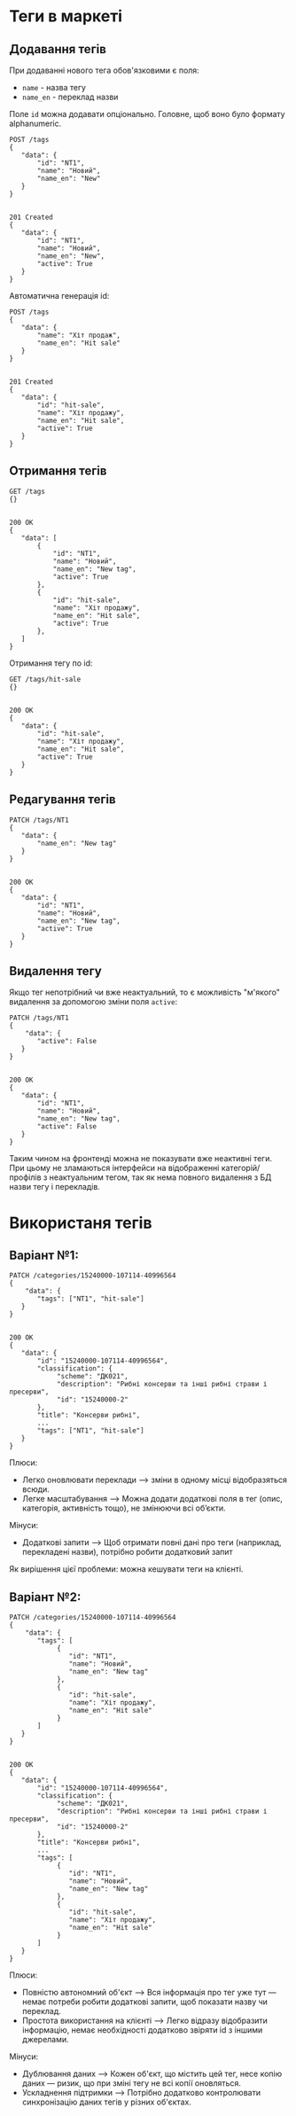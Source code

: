 Теги в маркеті
===============

Додавання тегів
-----------------

При додаванні нового тега обов'язковими є поля:
* `name` - назва тегу
* `name_en` - переклад назви

Поле `id` можна додавати опціонально. Головне, щоб воно було формату alphanumeric.

```doctest
POST /tags
{
   "data": {
       "id": "NT1",
       "name": "Новий",
       "name_en": "New"
   }
}


201 Created
{
   "data": {
       "id": "NT1",
       "name": "Новий",
       "name_en": "New",
       "active": True
   }
}

```

Автоматична генерація id:

```doctest
POST /tags
{
   "data": {
       "name": "Хіт продаж",
       "name_en": "Hit sale"
   }
}


201 Created
{
   "data": {
       "id": "hit-sale",
       "name": "Хіт продажу",
       "name_en": "Hit sale",
       "active": True
   }
}

```


Отримання тегів
---------------

```doctest
GET /tags
{}


200 OK
{
   "data": [
       {
           "id": "NT1",
           "name": "Новий",
           "name_en": "New tag",
           "active": True
       },
       {
           "id": "hit-sale",
           "name": "Хіт продажу",
           "name_en": "Hit sale",
           "active": True
       },
   ]
}

```

Отримання тегу по id:

```doctest
GET /tags/hit-sale
{}


200 OK
{
   "data": {
       "id": "hit-sale",
       "name": "Хіт продажу",
       "name_en": "Hit sale",
       "active": True
   }
}

```

Редагування тегів
-----------------
```doctest
PATCH /tags/NT1
{
   "data": {
       "name_en": "New tag"
   }
}


200 OK
{
   "data": {
       "id": "NT1",
       "name": "Новий",
       "name_en": "New tag",
       "active": True
   }
}

```

Видалення тегу 
------------------

Якщо тег непотрібний чи вже неактуальний, то є можливість "м'якого" видалення за допомогою зміни поля `active`:

```doctest
PATCH /tags/NT1
{
    "data": {
       "active": False
   }
}


200 OK
{
   "data": {
       "id": "NT1",
       "name": "Новий",
       "name_en": "New tag",
       "active": False
   }
}

```

Таким чином на фронтенді можна не показувати вже неактивні теги.
При цьому не зламаються інтерфейси на відображенні категорій/профілів з неактуальним тегом, 
так як нема повного видалення з БД назви тегу і перекладів. 

Використаня тегів
==================

Варіант №1:
-----------

```doctest
PATCH /categories/15240000-107114-40996564
{
    "data": {
       "tags": ["NT1", "hit-sale"]
   }
}


200 OK
{
   "data": {
       "id": "15240000-107114-40996564",
       "classification": {
            "scheme": "ДК021",
            "description": "Рибні консерви та інші рибні страви і пресерви",
            "id": "15240000-2"
       },
       "title": "Консерви рибні",
       ...
       "tags": ["NT1", "hit-sale"]
   }
}

```

Плюси:
* Легко оновлювати переклади —> зміни в одному місці відобразяться всюди.
* Легке масштабування —> Можна додати додаткові поля в тег (опис, категорія, активність тощо), не змінюючи всі об’єкти.

Мінуси:
* Додаткові запити —> Щоб отримати повні дані про теги (наприклад, перекладені назви), потрібно робити додатковий запит

Як вирішення цієї проблеми: можна кешувати теги на клієнті.

Варіант №2:
-----------

```doctest
PATCH /categories/15240000-107114-40996564
{
    "data": {
       "tags": [
            {
               "id": "NT1",
               "name": "Новий",
               "name_en": "New tag"
            },
            {
               "id": "hit-sale",
               "name": "Хіт продажу",
               "name_en": "Hit sale"
            }
       ]
   }
}


200 OK
{
   "data": {
       "id": "15240000-107114-40996564",
       "classification": {
            "scheme": "ДК021",
            "description": "Рибні консерви та інші рибні страви і пресерви",
            "id": "15240000-2"
       },
       "title": "Консерви рибні",
       ...
       "tags": [
            {
               "id": "NT1",
               "name": "Новий",
               "name_en": "New tag"
            },
            {
               "id": "hit-sale",
               "name": "Хіт продажу",
               "name_en": "Hit sale"
            }
       ]
   }
}

```

Плюси:
* Повністю автономний об'єкт —> Вся інформація про тег уже тут — немає потреби робити додаткові запити, щоб показати назву чи переклад. 
* Простота використання на клієнті —> Легко відразу відобразити інформацію, немає необхідності додатково звіряти id з іншими джерелами.


Мінуси:
* Дублювання даних —> Кожен об'єкт, що містить цей тег, несе копію даних — ризик, що при зміні тегу не всі копії оновляться.
* Ускладнення підтримки —> Потрібно додатково контролювати синхронізацію даних тегів у різних об'єктах.